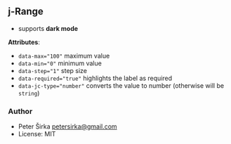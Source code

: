 ## j-Range

- supports __dark mode__

__Attributes__:

- `data-max="100"` maximum value
- `data-min="0"` minimum value
- `data-step="1"` step size
- `data-required="true"` highlights the label as required
- `data-jc-type="number"` converts the value to number (otherwise will be `string`)

### Author

- Peter Širka <petersirka@gmail.com>
- License: MIT